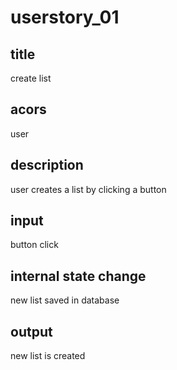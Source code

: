 # userstory_01

## title
create list

## acors
user

## description
user creates a list by clicking a button

## input
button click

## internal state change
new list saved in database

## output
new list is created